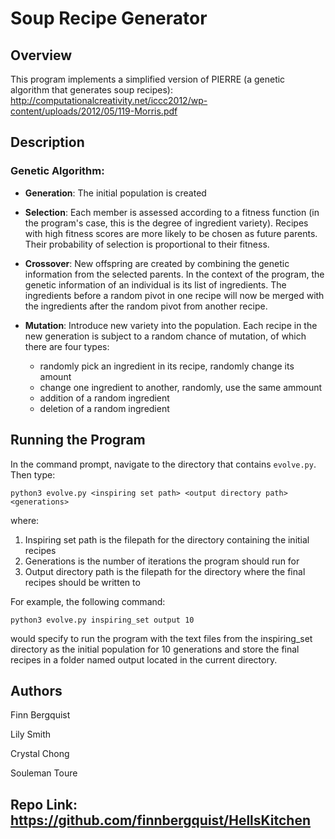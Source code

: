 # Soup Recipe Generator
## Overview
This program implements a simplified version of PIERRE (a genetic algorithm that generates soup recipes):
http://computationalcreativity.net/iccc2012/wp-content/uploads/2012/05/119-Morris.pdf

## Description
### Genetic Algorithm:

* **Generation**: The initial population is created

* **Selection**: Each member is assessed according to a fitness function (in the program's case, this is the degree of ingredient variety). Recipes with high fitness scores are more likely to be chosen as future parents. Their probability of selection is proportional to their fitness. 

* **Crossover**: New offspring are created by combining the genetic information from the selected parents. In the context of the program, the genetic information of an individual is its list of ingredients. The ingredients before a random pivot in one recipe will now be merged with the ingredients after the random pivot from another recipe.

* **Mutation**: Introduce new variety into the population. Each recipe in the new generation is subject to a random chance of mutation, of which there are four types:
  
    * randomly pick an ingredient in its recipe, randomly change its amount
    * change one ingredient to another, randomly, use the same ammount
    * addition of a random ingredient
    * deletion of a random ingredient


## Running the Program
In the command prompt, navigate to the directory that contains `evolve.py`. Then type:
```
python3 evolve.py <inspiring set path> <output directory path> <generations>
```
where:
1. Inspiring set path is the filepath for the directory containing the initial recipes
2. Generations is the number of iterations the program should run for
3. Output directory path is the filepath for the directory where the final recipes should be written to

For example, the following command: 
```
python3 evolve.py inspiring_set output 10
```
would specify to run the program with the text files from the inspiring_set directory as the initial population for 10 generations and store the final recipes in a folder named output located in the current directory.


## Authors

Finn Bergquist

Lily Smith

Crystal Chong

Souleman Toure


## Repo Link: https://github.com/finnbergquist/HellsKitchen
